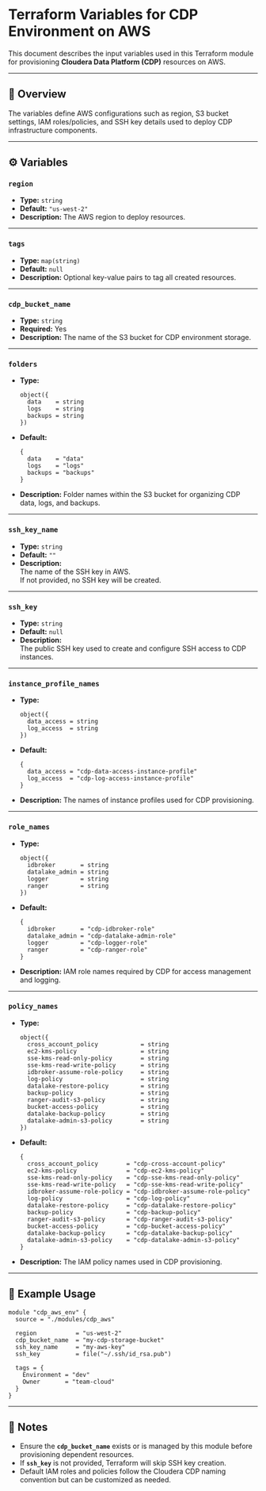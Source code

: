 # Terraform Variables for CDP Environment on AWS

This document describes the input variables used in this Terraform module for provisioning **Cloudera Data Platform (CDP)** resources on AWS.

---

## 📍 Overview

The variables define AWS configurations such as region, S3 bucket settings, IAM roles/policies, and SSH key details used to deploy CDP infrastructure components.

---

## ⚙️ Variables

### `region`
- **Type:** `string`  
- **Default:** `"us-west-2"`  
- **Description:** The AWS region to deploy resources.

---

### `tags`
- **Type:** `map(string)`  
- **Default:** `null`  
- **Description:** Optional key-value pairs to tag all created resources.

---

### `cdp_bucket_name`
- **Type:** `string`  
- **Required:** Yes  
- **Description:** The name of the S3 bucket for CDP environment storage.

---

### `folders`
- **Type:**  
  ```hcl
  object({
    data    = string
    logs    = string
    backups = string
  })
  ```
- **Default:**
  ```hcl
  {
    data    = "data"
    logs    = "logs"
    backups = "backups"
  }
  ```
- **Description:** Folder names within the S3 bucket for organizing CDP data, logs, and backups.

---

### `ssh_key_name`
- **Type:** `string`  
- **Default:** `""`  
- **Description:**  
  The name of the SSH key in AWS.  
  If not provided, no SSH key will be created.

---

### `ssh_key`
- **Type:** `string`  
- **Default:** `null`  
- **Description:**  
  The public SSH key used to create and configure SSH access to CDP instances.

---

### `instance_profile_names`
- **Type:**  
  ```hcl
  object({
    data_access = string
    log_access  = string
  })
  ```
- **Default:**
  ```hcl
  {
    data_access = "cdp-data-access-instance-profile"
    log_access  = "cdp-log-access-instance-profile"
  }
  ```
- **Description:** The names of instance profiles used for CDP provisioning.

---

### `role_names`
- **Type:**  
  ```hcl
  object({
    idbroker       = string
    datalake_admin = string
    logger         = string
    ranger         = string
  })
  ```
- **Default:**
  ```hcl
  {
    idbroker       = "cdp-idbroker-role"
    datalake_admin = "cdp-datalake-admin-role"
    logger         = "cdp-logger-role"
    ranger         = "cdp-ranger-role"
  }
  ```
- **Description:** IAM role names required by CDP for access management and logging.

---

### `policy_names`
- **Type:**  
  ```hcl
  object({
    cross_account_policy            = string
    ec2-kms-policy                  = string
    sse-kms-read-only-policy        = string
    sse-kms-read-write-policy       = string
    idbroker-assume-role-policy     = string
    log-policy                      = string
    datalake-restore-policy         = string
    backup-policy                   = string
    ranger-audit-s3-policy          = string
    bucket-access-policy            = string
    datalake-backup-policy          = string
    datalake-admin-s3-policy        = string
  })
  ```
- **Default:**
  ```hcl
  {
    cross_account_policy        = "cdp-cross-account-policy"
    ec2-kms-policy              = "cdp-ec2-kms-policy"
    sse-kms-read-only-policy    = "cdp-sse-kms-read-only-policy"
    sse-kms-read-write-policy   = "cdp-sse-kms-read-write-policy"
    idbroker-assume-role-policy = "cdp-idbroker-assume-role-policy"
    log-policy                  = "cdp-log-policy"
    datalake-restore-policy     = "cdp-datalake-restore-policy"
    backup-policy               = "cdp-backup-policy"
    ranger-audit-s3-policy      = "cdp-ranger-audit-s3-policy"
    bucket-access-policy        = "cdp-bucket-access-policy"
    datalake-backup-policy      = "cdp-datalake-backup-policy"
    datalake-admin-s3-policy    = "cdp-datalake-admin-s3-policy"
  }
  ```
- **Description:** The IAM policy names used in CDP provisioning.

---

## 🚀 Example Usage

```hcl
module "cdp_aws_env" {
  source = "./modules/cdp_aws"

  region           = "us-west-2"
  cdp_bucket_name  = "my-cdp-storage-bucket"
  ssh_key_name     = "my-aws-key"
  ssh_key          = file("~/.ssh/id_rsa.pub")

  tags = {
    Environment = "dev"
    Owner       = "team-cloud"
  }
}
```

---

## 🧩 Notes

- Ensure the **`cdp_bucket_name`** exists or is managed by this module before provisioning dependent resources.  
- If **`ssh_key`** is not provided, Terraform will skip SSH key creation.  
- Default IAM roles and policies follow the Cloudera CDP naming convention but can be customized as needed.
